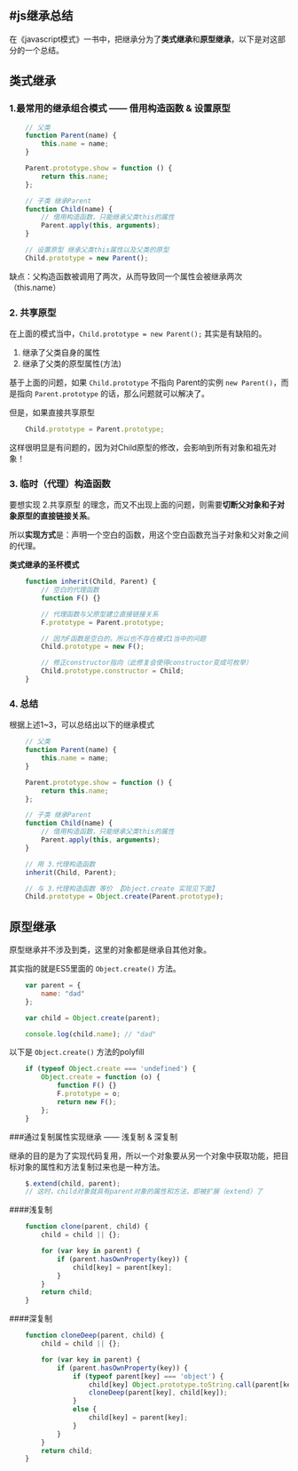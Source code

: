 #js继承总结
----------
在《javascript模式》一书中，把继承分为了**类式继承**和**原型继承**，以下是对这部分的一个总结。
## 类式继承
### 1.最常用的继承组合模式 —— 借用构造函数 & 设置原型
```javascript
    // 父类
    function Parent(name) {
        this.name = name;
    }

    Parent.prototype.show = function () {
        return this.name;
    };

    // 子类 继承Parent
    function Child(name) {
        // 借用构造函数，只能继承父类this的属性
        Parent.apply(this, arguments);
    }

    // 设置原型 继承父类this属性以及父类的原型
    Child.prototype = new Parent();
```
缺点：父构造函数被调用了两次，从而导致同一个属性会被继承两次（this.name）

### 2. 共享原型
在上面的模式当中，`Child.prototype = new Parent();` 其实是有缺陷的。

1. 继承了父类自身的属性
2. 继承了父类的原型属性(方法)

基于上面的问题，如果 `Child.prototype` 不指向 Parent的实例 `new Parent()`，而是指向 `Parent.prototype` 的话，那么问题就可以解决了。

但是，如果直接共享原型
```javascript
    Child.prototype = Parent.prototype;
```
这样很明显是有问题的，因为对Child原型的修改，会影响到所有对象和祖先对象！

### 3. 临时（代理）构造函数
要想实现 2.共享原型 的理念，而又不出现上面的问题，则需要**切断父对象和子对象原型的直接链接关系**。

所以**实现方式**是：声明一个空白的函数，用这个空白函数充当子对象和父对象之间的代理。

**类式继承的圣杯模式**
```javascript
    function inherit(Child, Parent) {
        // 空白的代理函数
        function F() {}

        // 代理函数与父原型建立直接链接关系
        F.prototype = Parent.prototype;

        // 因为F函数是空白的，所以也不存在模式1当中的问题
        Child.prototype = new F();

        // 修正constructor指向（此修复会使得constructor变成可枚举）
        Child.prototype.constructor = Child;
    }
```
### 4. 总结
根据上述1~3，可以总结出以下的继承模式
```javascript
    // 父类
    function Parent(name) {
        this.name = name;
    }

    Parent.prototype.show = function () {
        return this.name;
    };

    // 子类 继承Parent
    function Child(name) {
        // 借用构造函数，只能继承父类this的属性
        Parent.apply(this, arguments);
    }

    // 用 3.代理构造函数
    inherit(Child, Parent);

    // 与 3.代理构造函数 等价 【Object.create 实现见下面】
    Child.prototype = Object.create(Parent.prototype);
```

## 原型继承

原型继承并不涉及到类，这里的对象都是继承自其他对象。

其实指的就是ES5里面的 `Object.create()` 方法。
```javascript
    var parent = {
        name: "dad"
    };

    var child = Object.create(parent);

    console.log(child.name); // "dad"
```
以下是 `Object.create()` 方法的polyfill
```javascript
    if (typeof Object.create === 'undefined') {
        Object.create = function (o) {
            function F() {}
            F.prototype = o;
            return new F();
        };
    }
```
###通过复制属性实现继承 —— 浅复制 & 深复制

继承的目的是为了实现代码复用，所以一个对象要从另一个对象中获取功能，把目标对象的属性和方法复制过来也是一种方法。
```javascript
    $.extend(child, parent);
    // 这时，child对象就具有parent对象的属性和方法，即被扩展（extend）了
```
####浅复制
```javascript
    function clone(parent, child) {
        child = child || {};

        for (var key in parent) {
            if (parent.hasOwnProperty(key)) {
                child[key] = parent[key];
            }
        }
        return child;
    }
```
####深复制
```javascript
    function cloneDeep(parent, child) {
        child = child || {};

        for (var key in parent) {
            if (parent.hasOwnProperty(key)) {
                if (typeof parent[key] === 'object') {
                    child[key] Object.prototype.toString.call(parent[key]) === '[object Array]' ? [] : {};
                    cloneDeep(parent[key], child[key]);
                }
                else {
                    child[key] = parent[key];
                }
            }
        }
        return child;
    }
```
